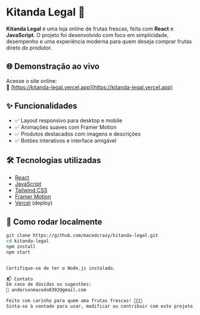 # Kitanda Legal 🍓

**Kitanda Legal** é uma loja online de frutas frescas, feita com **React** e **JavaScript**. O projeto foi desenvolvido com foco em simplicidade, desempenho e uma experiência moderna para quem deseja comprar frutas direto do produtor.

## 🌐 Demonstração ao vivo

Acesse o site online:  
🔗 [https://kitanda-legal.vercel.app](https://kitanda-legal.vercel.app)

## ✨ Funcionalidades

- ✅ Layout responsivo para desktop e mobile  
- ✅ Animações suaves com Framer Motion  
- ✅ Produtos destacados com imagens e descrições  
- ✅ Botões interativos e interface amigável  

## 🛠️ Tecnologias utilizadas

- [React](https://reactjs.org/)  
- [JavaScript](https://developer.mozilla.org/pt-BR/docs/Web/JavaScript)  
- [Tailwind CSS](https://tailwindcss.com/)  
- [Framer Motion](https://www.framer.com/motion/)  
- [Vercel](https://vercel.com/) (deploy)

## 🚀 Como rodar localmente

```bash
git clone https://github.com/macedcrazy/kitanda-legal.git
cd kitanda-legal
npm install
npm start


Certifique-se de ter o Node.js instalado.

📬 Contato
Em caso de dúvidas ou sugestões:
📧 andersonmacedo8392@gmail.com

Feito com carinho para quem ama frutas frescas! 🍇🍉🍊
Sinta-se à vontade para usar, modificar ou contribuir com este projeto.
